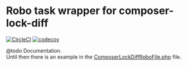 # Robo task wrapper for composer-lock-diff

[![CircleCI](https://circleci.com/gh/Sweetchuck/robo-composer-lock-diff/tree/1.x.svg?style=svg)](https://circleci.com/gh/Sweetchuck/robo-composer-lock-diff/?branch=1.x)
[![codecov](https://codecov.io/gh/Sweetchuck/robo-composer-lock-diff/branch/1.x/graph/badge.svg?token=HSF16OGPyr)](https://app.codecov.io/gh/Sweetchuck/robo-composer-lock-diff/branch/1.x)

@todo Documentation. \
Until then there is an example in the [ComposerLockDiffRoboFile.php](./tests/_support/Helper/RoboFiles/ComposerLockDiffRoboFile.php) file.
